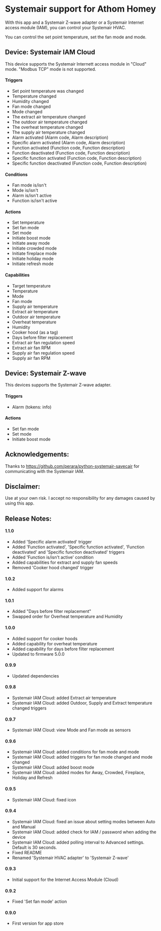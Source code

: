 # Systemair support for Athom Homey

With this app and a Systemair Z-wave adapter or a Systemair Internet access module (IAM), you can control your Systemair HVAC.

You can control the set point temperature, set the fan mode and mode.

## Device: Systemair IAM Cloud

This device supports the Systemair Internett access module in "Cloud" mode.  "Modbus TCP" mode is not supported.

#### Triggers

- Set point temperature was changed
- Temperature changed
- Humidity changed
- Fan mode changed
- Mode changed
- The extract air temperature changed
- The outdoor air temperature changed
- The overheat temperature changed
- The supply air temperature changed
- Alarm activated (Alarm code, Alarm description)
- Specific alarm activated (Alarm code, Alarm description)
- Function activated (Function code, Function description)
- Function deactivated (Function code, Function description)
- Specific function activated (Function code, Function description)
- Specific function deactivated (Function code, Function description)

#### Conditions

- Fan mode is/isn't
- Mode is/isn't
- Alarm is/isn't active
- Function is/isn't active

#### Actions

- Set temperature
- Set fan mode
- Set mode
- Initiate boost mode
- Initiate away mode
- Initiate crowded mode
- Initiate fireplace mode
- Initiate holiday mode
- Initiate refresh mode

#### Capabilities

- Target temperature
- Temperature
- Mode
- Fan mode
- Supply air temperature
- Extract air temperature
- Outdoor air temperature
- Overheat temperature
- Humidity
- Cooker hood (as a tag)
- Days before filter replacement
- Extract air fan regulation speed
- Extract air fan RPM
- Supply air fan regulation speed
- Supply air fan RPM

## Device: Systemair Z-wave

This devices supports the Systemair Z-wave adapter.

#### Triggers

- Alarm (tokens: info)

#### Actions

- Set fan mode
- Set mode
- Initiate boost mode

## Acknowledgements:

Thanks to https://github.com/perara/python-systemair-savecair for communicating with the Systemair IAM.

## Disclaimer:

Use at your own risk. I accept no responsibility for any damages caused by using this app.


## Release Notes:

#### 1.1.0

- Added 'Specific alarm activated' trigger
- Added 'Function activated', 'Specific function activated', 'Function deactivated' and 'Specific function deactivated' triggers
- Added 'Function is/isn't active' condition
- Added capabilities for extract and supply fan speeds
- Removed 'Cooker hood changed' trigger

#### 1.0.2

- Added support for alarms

#### 1.0.1

- Added "Days before filter replacement"
- Swapped order for Overheat temperature and Humidity

#### 1.0.0

- Added support for cooker hoods
- Added capability for overheat temperature
- Added capability for days before filter replacement
- Updated to firmware 5.0.0

#### 0.9.9

- Updated dependencies

#### 0.9.8

- Systemair IAM Cloud: added Extract air temperature
- Systemair IAM Cloud: added Outdoor, Supply and Extract temperature changed triggers

#### 0.9.7

- Systemair IAM Cloud: view Mode and Fan mode as sensors

#### 0.9.6

- Systemair IAM Cloud: added conditions for fan mode and mode
- Systemair IAM Cloud: added triggers for fan mode changed and mode changed
- Systemair IAM Cloud: added boost mode
- Systemair IAM Cloud: added modes for Away, Crowded, Fireplace, Holiday and Refresh

#### 0.9.5

- Systemair IAM Cloud: fixed icon

#### 0.9.4

- Systemair IAM Cloud: fixed an issue about setting modes between Auto and Manual
- Systemair IAM Cloud: added check for IAM / password when adding the device
- Systemair IAM Cloud: added polling interval to Advanced settings. Default is 30 seconds.
- Fixed README
- Renamed 'Systemair HVAC adapter' to 'Systemair Z-wave'

#### 0.9.3

- Initial support for the Internet Access Module (Cloud)

#### 0.9.2

- Fixed 'Set fan mode' action

#### 0.9.0

- First version for app store
